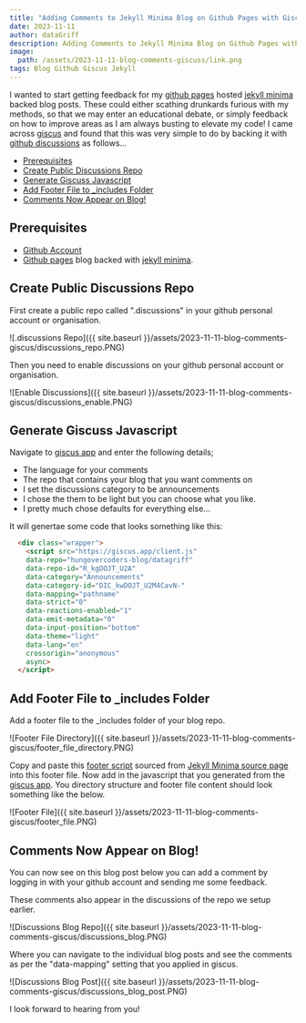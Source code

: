 ```yaml
---
title: "Adding Comments to Jekyll Minima Blog on Github Pages with Giscus"
date: 2023-11-11
author: dataGriff
description: Adding Comments to Jekyll Minima Blog on Github Pages with Giscus
image:
  path: /assets/2023-11-11-blog-comments-giscuss/link.png
tags: Blog Github Giscus Jekyll
---
```


I wanted to start getting feedback for my [github pages](https://pages.github.com/) hosted [jekyll minima](https://github.com/jekyll/minima) backed blog posts. These could either scathing drunkards furious with my methods, so that we may enter an educational debate, or simply feedback on how to improve areas as I am always busting to elevate my code! I came across [giscus](https://giscus.app/) and found that this was very simple to do by backing it with [github discussions](https://docs.github.com/en/discussions) as follows...

- [Prerequisites](#prerequisites)
- [Create Public Discussions Repo](#create-public-discussions-repo)
- [Generate Giscuss Javascript](#generate-giscuss-javascript)
- [Add Footer File to \_includes Folder](#add-footer-file-to-_includes-folder)
- [Comments Now Appear on Blog!](#comments-now-appear-on-blog)

## Prerequisites

- [Github Account](https://www.github.com)
- [Github pages](https://pages.github.com/) blog backed with [jekyll minima](https://github.com/jekyll/minima).

## Create Public Discussions Repo

First create a public repo called ".discussions" in your github personal account or organisation.

![.discussions Repo]({{ site.baseurl }}/assets/2023-11-11-blog-comments-giscus/discussions_repo.PNG)

Then you need to enable discussions on your github personal account or organisation.

![Enable Discussions]({{ site.baseurl }}/assets/2023-11-11-blog-comments-giscus/discussions_enable.PNG)

## Generate Giscuss Javascript

Navigate to [giscus app](https://giscus.app/) and enter the following details;

- The language for your comments
- The repo that contains your blog that you want comments on
- I set the discussions category to be announcements
- I chose the them to be light but you can choose what you like.
- I pretty much chose defaults for everything else...

It will genertae some code that looks something like this:

```html
  <div class="wrapper">
    <script src="https://giscus.app/client.js"
    data-repo="hungovercoders-blog/datagriff"
    data-repo-id="R_kgDOJT_U2A"
    data-category="Announcements"
    data-category-id="DIC_kwDOJT_U2M4CavN-"
    data-mapping="pathname"
    data-strict="0"
    data-reactions-enabled="1"
    data-emit-metadata="0"
    data-input-position="bottom"
    data-theme="light"
    data-lang="en"
    crossorigin="anonymous"
    async>
  </script>
```

## Add Footer File to _includes Folder

Add a footer file to the _includes folder of your blog repo. 

![Footer File Directory]({{ site.baseurl }}/assets/2023-11-11-blog-comments-giscus/footer_file_directory.PNG)

Copy and paste this [footer script](https://github.com/jekyll/minima/blob/master/_includes/footer.html) sourced from [Jekyll Minima source page](https://github.com/jekyll/minima) into this footer file. Now add in the javascript that you generated from the [giscus app](https://giscus.app/). You directory structure and footer file content should look something like the below.

![Footer File]({{ site.baseurl }}/assets/2023-11-11-blog-comments-giscus/footer_file.PNG)

## Comments Now Appear on Blog!

You can now see on this blog post below you can add a comment by logging in with your github account and sending me some feedback. 

These comments also appear in the discussions of the repo we setup earlier.

![Discussions Blog Repo]({{ site.baseurl }}/assets/2023-11-11-blog-comments-giscus/discussions_blog.PNG)

Where you can navigate to the individual blog posts and see the comments as per the "data-mapping" setting that you applied in giscus.

![Discussions Blog Post]({{ site.baseurl }}/assets/2023-11-11-blog-comments-giscus/discussions_blog_post.PNG)

I look forward to hearing from you!
